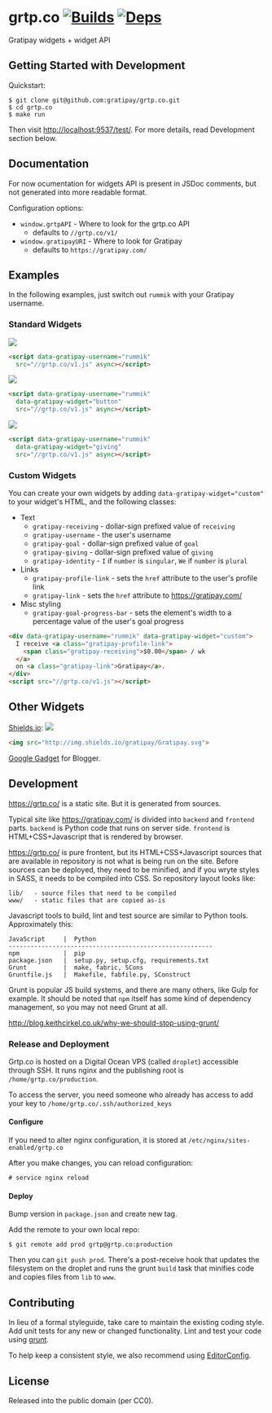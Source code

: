 
grtp.co [![Builds][]][Travis] [![Deps][]][Gemnasium]
=======

Gratipay widgets + widget API

[Builds]: http://img.shields.io/Travis-ci/gratipay/grtp.co.png "Build Status"
[Travis]: https://travis-ci.org/gratipay/grtp.co
[Deps]: https://Gemnasium.com/gratipay/grtp.co.png "Dependency Status"
[Gemnasium]: https://gemnasium.com/gratipay/grtp.co


## Getting Started with Development

Quickstart:
```
$ git clone git@github.com:gratipay/grtp.co.git
$ cd grtp.co
$ make run
```

Then visit <http://localhost:9537/test/>. For more details, read
Development section below.


## Documentation

For now ocumentation for widgets API is present in JSDoc comments,
but not generated into more readable format.

Configuration options:
- `window.grtpAPI` - Where to look for the grtp.co API
  - defaults to `//grtp.co/v1/`
- `window.gratipayURI` - Where to look for Gratipay
  - defaults to `https://gratipay.com/`


## Examples

In the following examples, just switch out `rummik` with your Gratipay username.

### Standard Widgets
![](https://cloud.githubusercontent.com/assets/134455/4095888/3e6d7758-2fba-11e4-935f-14e30c32ac1e.png)
```html
<script data-gratipay-username="rummik"
  src="//grtp.co/v1.js" async></script>
```

![](https://cloud.githubusercontent.com/assets/134455/4095889/3fb3b5f0-2fba-11e4-8adb-250a0dc4e9cf.png)
```html
<script data-gratipay-username="rummik"
  data-gratipay-widget="button"
  src="//grtp.co/v1.js" async></script>
```

![](https://cloud.githubusercontent.com/assets/134455/4095908/997bc05a-2fba-11e4-99cb-56ad9cbad392.png)
```html
<script data-gratipay-username="rummik"
  data-gratipay-widget="giving"
  src="//grtp.co/v1.js" async></script>
```

### Custom Widgets
You can create your own widgets by adding `data-gratipay-widget="custom"` to your
widget's HTML, and the following classes:

- Text
  - `gratipay-receiving` - dollar-sign prefixed value of `receiving`
  - `gratipay-username` - the user's username
  - `gratipay-goal` - dollar-sign prefixed value of `goal`
  - `gratipay-giving` - dollar-sign prefixed value of `giving`
  - `gratipay-identity` - `I` if `number` is `singular`, `We` if `number` is
    `plural`
- Links
  - `gratipay-profile-link` - sets the `href` attribute to the user's profile
    link
  - `gratipay-link` - sets the `href` attribute to https://gratipay.com/
- Misc styling
  - `gratipay-goal-progress-bar` - sets the element's width to a percentage value
    of the user's goal progress


```html
<div data-gratipay-username="rummik" data-gratipay-widget="custom">
  I receive <a class="gratipay-profile-link">
    <span class="gratipay-receiving">$0.00</span> / wk
  </a>
  on <a class="gratipay-link">Gratipay</a>.
</div>
<script src="//grtp.co/v1.js"></script>
```


## Other Widgets

[Shields.io](http://shields.io): [![](http://img.shields.io/gratipay/Gratipay.svg)](http://shields.io)
```html
<img src="http://img.shields.io/gratipay/Gratipay.svg">
```

[Google Gadget](lib/v1/blogger) for Blogger.


## Development

https://grtp.co/ is a static site. But it is generated from sources.

Typical site like https://gratipay.com/ is divided into `backend` and
`frontend` parts. `backend` is Python code that runs on server side.
`frontend` is HTML+CSS+Javascript that is rendered by browser.

https://grtp.co/ is pure frontent, but its HTML+CSS+Javascript sources
that are available in repository is not what is being run on the site.
Before sources can be deployed, they need to be minified, and if you
wryte styles in SASS, it needs to be compiled into CSS. So repository
layout looks like:

    lib/   - source files that need to be compiled
    www/   - static files that are copied as-is

Javascript tools to build, lint and test source are similar to Python
tools. Approximately this:

    JavaScript     |  Python
    --------------------------------------------------------
    npm            |  pip
    package.json   |  setup.py, setup.cfg, requirements.txt
    Grunt          |  make, fabric, SCons
    Gruntfile.js   |  Makefile, fabfile.py, SConstruct

Grunt is popular JS build systems, and there are many others, like
Gulp for example. It should be noted that `npm` itself has some kind
of dependency management, so you may not need Grunt at all.

http://blog.keithcirkel.co.uk/why-we-should-stop-using-grunt/ 


### Release and Deployment

Grtp.co is hosted on a Digital Ocean VPS (called `droplet`) accessible
through SSH. It runs nginx and the publishing root is
`/home/grtp.co/production`. 

To access the server, you need someone who already has access to add
your key to `/home/grtp.co/.ssh/authorized_keys`

#### Configure
If you need to alter nginx configuration, it is stored at
`/etc/nginx/sites-enabled/grtp.co`

After you make changes, you can reload configuration:

```
# service nginx reload
```

#### Deploy

Bump version in `package.json` and create new tag.

Add the remote to your own local repo:

```
$ git remote add prod grtp@grtp.co:production
```

Then you can `git push prod`. There's a post-receive hook that updates the
filesystem on the droplet and runs the grunt `build` task that minifies
code and copies files from `lib` to `www`.


## Contributing

In lieu of a formal styleguide, take care to maintain the existing coding
style. Add unit tests for any new or changed functionality. Lint and test your
code using [grunt](https://github.com/gruntjs/grunt).

To help keep a consistent style, we also recommend using
[EditorConfig](http://editorconfig.org).


## License

Released into the public domain (per CC0).
